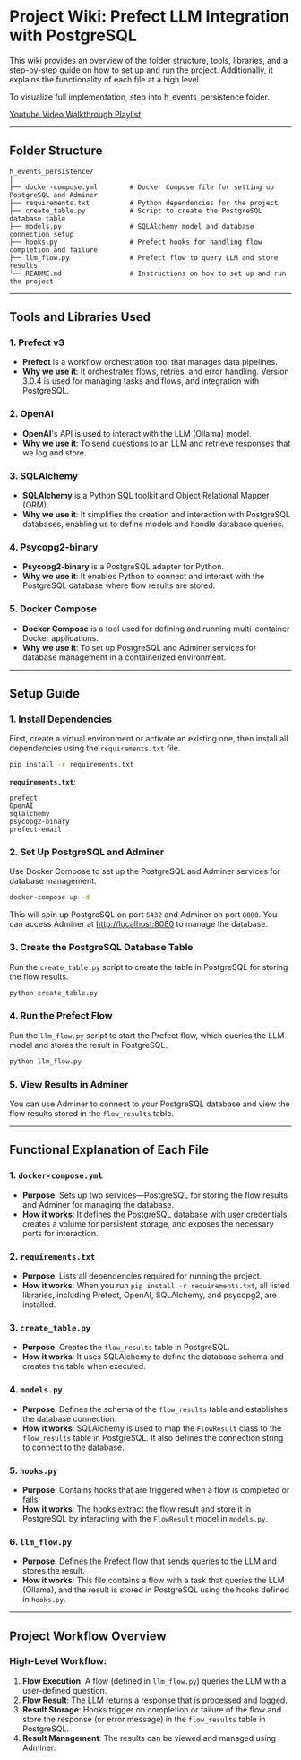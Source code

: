 # **Project Wiki: Prefect LLM Integration with PostgreSQL**

This wiki provides an overview of the folder structure, tools, libraries, and a step-by-step guide on how to set up and run the project. Additionally, it explains the functionality of each file at a high level.

To visualize full implementation, step into h_events_persistence folder.

 [Youtube Video Walkthrough Playlist](https://www.youtube.com/watch?v=4Lnzn4lw9ig&list=PLteHam9e1FecJQ0jcQKDUAaU20fGQmQ9u)

---

## **Folder Structure**

```
h_events_persistence/
│
├── docker-compose.yml        # Docker Compose file for setting up PostgreSQL and Adminer
├── requirements.txt          # Python dependencies for the project
├── create_table.py           # Script to create the PostgreSQL database table
├── models.py                 # SQLAlchemy model and database connection setup
├── hooks.py                  # Prefect hooks for handling flow completion and failure
├── llm_flow.py               # Prefect flow to query LLM and store results
└── README.md                 # Instructions on how to set up and run the project
```

---

## **Tools and Libraries Used**

### **1. Prefect v3**
- **Prefect** is a workflow orchestration tool that manages data pipelines.
- **Why we use it**: It orchestrates flows, retries, and error handling. Version 3.0.4 is used for managing tasks and flows, and integration with PostgreSQL.

### **2. OpenAI**
- **OpenAI**'s API is used to interact with the LLM (Ollama) model. 
- **Why we use it**: To send questions to an LLM and retrieve responses that we log and store.

### **3. SQLAlchemy**
- **SQLAlchemy** is a Python SQL toolkit and Object Relational Mapper (ORM).
- **Why we use it**: It simplifies the creation and interaction with PostgreSQL databases, enabling us to define models and handle database queries.

### **4. Psycopg2-binary**
- **Psycopg2-binary** is a PostgreSQL adapter for Python.
- **Why we use it**: It enables Python to connect and interact with the PostgreSQL database where flow results are stored.

### **5. Docker Compose**
- **Docker Compose** is a tool used for defining and running multi-container Docker applications.
- **Why we use it**: To set up PostgreSQL and Adminer services for database management in a containerized environment.

---

## **Setup Guide**

### **1. Install Dependencies**

First, create a virtual environment or activate an existing one, then install all dependencies using the `requirements.txt` file.

```bash
pip install -r requirements.txt
```

**`requirements.txt`**:
```
prefect
OpenAI
sqlalchemy 
psycopg2-binary
prefect-email
```

### **2. Set Up PostgreSQL and Adminer**

Use Docker Compose to set up the PostgreSQL and Adminer services for database management.

```bash
docker-compose up -d
```

This will spin up PostgreSQL on port `5432` and Adminer on port `8080`. You can access Adminer at [http://localhost:8080](http://localhost:8080) to manage the database.

### **3. Create the PostgreSQL Database Table**

Run the `create_table.py` script to create the table in PostgreSQL for storing the flow results.

```bash
python create_table.py
```

### **4. Run the Prefect Flow**

Run the `llm_flow.py` script to start the Prefect flow, which queries the LLM model and stores the result in PostgreSQL.

```bash
python llm_flow.py
```

### **5. View Results in Adminer**

You can use Adminer to connect to your PostgreSQL database and view the flow results stored in the `flow_results` table.

---

## **Functional Explanation of Each File**

### 1. **`docker-compose.yml`**
- **Purpose**: Sets up two services—PostgreSQL for storing the flow results and Adminer for managing the database.
- **How it works**: It defines the PostgreSQL database with user credentials, creates a volume for persistent storage, and exposes the necessary ports for interaction.

### 2. **`requirements.txt`**
- **Purpose**: Lists all dependencies required for running the project.
- **How it works**: When you run `pip install -r requirements.txt`, all listed libraries, including Prefect, OpenAI, SQLAlchemy, and psycopg2, are installed.

### 3. **`create_table.py`**
- **Purpose**: Creates the `flow_results` table in PostgreSQL.
- **How it works**: It uses SQLAlchemy to define the database schema and creates the table when executed.

### 4. **`models.py`**
- **Purpose**: Defines the schema of the `flow_results` table and establishes the database connection.
- **How it works**: SQLAlchemy is used to map the `FlowResult` class to the `flow_results` table in PostgreSQL. It also defines the connection string to connect to the database.

### 5. **`hooks.py`**
- **Purpose**: Contains hooks that are triggered when a flow is completed or fails.
- **How it works**: The hooks extract the flow result and store it in PostgreSQL by interacting with the `FlowResult` model in `models.py`.

### 6. **`llm_flow.py`**
- **Purpose**: Defines the Prefect flow that sends queries to the LLM and stores the result.
- **How it works**: This file contains a flow with a task that queries the LLM (Ollama), and the result is stored in PostgreSQL using the hooks defined in `hooks.py`.

---

## **Project Workflow Overview**

### High-Level Workflow:
1. **Flow Execution**: A flow (defined in `llm_flow.py`) queries the LLM with a user-defined question.
2. **Flow Result**: The LLM returns a response that is processed and logged.
3. **Result Storage**: Hooks trigger on completion or failure of the flow and store the response (or error message) in the `flow_results` table in PostgreSQL.
4. **Result Management**: The results can be viewed and managed using Adminer.
